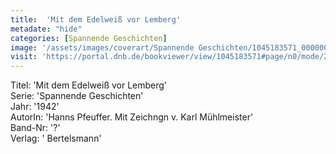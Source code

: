 ```yaml
---
title:  'Mit dem Edelweiß vor Lemberg'
metadate: "hide"
categories: [Spannende Geschichten]
image: '/assets/images/coverart/Spannende Geschichten/1045183571_00000010.jpg'
visit: 'https://portal.dnb.de/bookviewer/view/1045183571#page/n0/mode/2up'
---
```

Titel: 'Mit dem Edelweiß vor Lemberg' <br>
Serie: 'Spannende Geschichten' <br>
Jahr: '1942' <br>
AutorIn: 'Hanns Pfeuffer. Mit Zeichngn v. Karl Mühlmeister' <br>
Band-Nr: '?' <br>
Verlag: ' Bertelsmann'